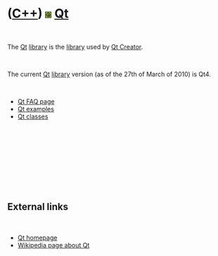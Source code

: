 



 

 

 

 

 

([C++](Cpp.htm)) ![Qt](PicQt.png) [Qt](CppQt.htm)
=================================================

 

The [Qt](CppQt.htm) [library](CppLibrary.htm) is the
[library](CppLibrary.htm) used by [Qt Creator](CppQtCreator.htm).

 

The current [Qt](CppQt.htm) [library](CppLibrary.htm) version (as of the
27th of March of 2010) is Qt4.

 

-   [Qt FAQ page](CppQtFaq.htm)
-   [Qt examples](CppQtExample.htm)
-   [Qt classes](CppQtClass.htm)

 

 

 

 

 

External links
--------------

 

-   [Qt homepage](http://qt.nokia.com/products)
-   [Wikipedia page about
    Qt](http://en.wikipedia.org/wiki/Qt_%28framework%29)

 

 

 

 

 





 



